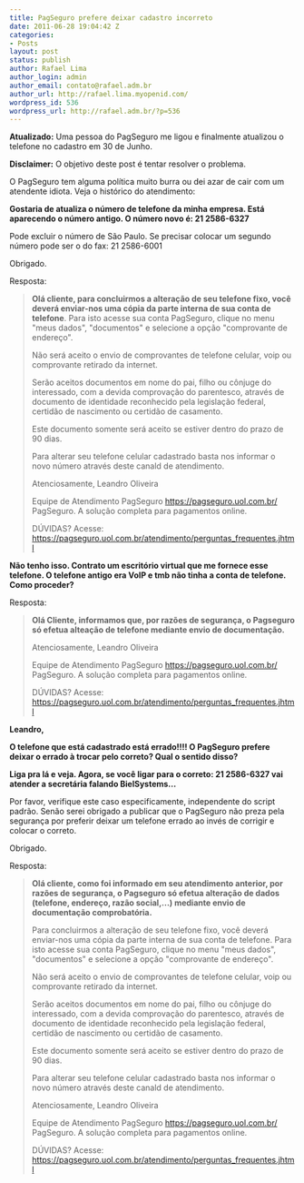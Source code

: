 ```yaml
---
title: PagSeguro prefere deixar cadastro incorreto
date: 2011-06-28 19:04:42 Z
categories:
- Posts
layout: post
status: publish
author: Rafael Lima
author_login: admin
author_email: contato@rafael.adm.br
author_url: http://rafael.lima.myopenid.com/
wordpress_id: 536
wordpress_url: http://rafael.adm.br/?p=536
---
```


<strong>Atualizado:</strong> Uma pessoa do PagSeguro me ligou e finalmente atualizou o telefone no cadastro em 30 de Junho.

<strong>Disclaimer:</strong> O objetivo deste post &eacute; tentar resolver o problema.

O PagSeguro tem alguma pol&iacute;tica muito burra ou dei azar de cair com um atendente idiota. Veja o hist&oacute;rico do atendimento:

<strong>Gostaria de atualiza o n&uacute;mero de telefone da minha empresa. Est&aacute; aparecendo o n&uacute;mero antigo.
O n&uacute;mero novo &eacute;: 21 2586-6327</strong>

Pode excluir o n&uacute;mero de S&atilde;o Paulo.
Se precisar colocar um segundo n&uacute;mero pode ser o do fax: 21 2586-6001

Obrigado.

Resposta:
<blockquote><strong>Ol&aacute; cliente, para concluirmos a altera&ccedil;&atilde;o de seu telefone fixo, voc&ecirc; dever&aacute; enviar-nos uma c&oacute;pia da parte interna de sua conta de telefone</strong>. Para isto acesse sua conta PagSeguro, clique no menu "meus dados", "documentos" e selecione a op&ccedil;&atilde;o "comprovante de endere&ccedil;o".

N&atilde;o ser&aacute; aceito o envio de comprovantes de telefone celular, voip ou comprovante retirado da internet.

Ser&atilde;o aceitos documentos em nome do pai, filho ou c&ocirc;njuge do interessado, com a devida comprova&ccedil;&atilde;o do parentesco, atrav&eacute;s de documento de identidade reconhecido pela legisla&ccedil;&atilde;o federal, certid&atilde;o de nascimento ou certid&atilde;o de casamento.

Este documento somente ser&aacute; aceito se estiver dentro do prazo de 90 dias.

Para alterar seu telefone celular cadastrado basta nos informar o novo n&uacute;mero atrav&eacute;s deste canald de atendimento.

Atenciosamente,
Leandro Oliveira

Equipe de Atendimento PagSeguro https://pagseguro.uol.com.br/
PagSeguro. A solu&ccedil;&atilde;o completa para pagamentos online.

D&Uacute;VIDAS? Acesse: https://pagseguro.uol.com.br/atendimento/perguntas_frequentes.jhtml</blockquote>

<strong>N&atilde;o tenho isso. Contrato um escrit&oacute;rio virtual que me fornece esse telefone. O telefone antigo era VoIP e tmb n&atilde;o tinha a conta de telefone. Como proceder?</strong>

Resposta:
<blockquote><strong>Ol&aacute; Cliente, informamos que, por raz&otilde;es de seguran&ccedil;a, o Pagseguro s&oacute; efetua altea&ccedil;&atilde;o de telefone mediante envio de documenta&ccedil;&atilde;o.</strong>

Atenciosamente,
Leandro Oliveira

Equipe de Atendimento PagSeguro https://pagseguro.uol.com.br/
PagSeguro. A solu&ccedil;&atilde;o completa para pagamentos online.

D&Uacute;VIDAS? Acesse: https://pagseguro.uol.com.br/atendimento/perguntas_frequentes.jhtml</blockquote>

<strong>Leandro,

O telefone que est&aacute; cadastrado est&aacute; errado!!!!
O PagSeguro prefere deixar o errado &agrave; trocar pelo correto? Qual o sentido disso?

Liga pra l&aacute; e veja. Agora, se voc&ecirc; ligar para o correto: 21 2586-6327 vai atender a secret&aacute;ria falando BielSystems...</strong>

Por favor, verifique este caso especificamente, independente do script padr&atilde;o. Sen&atilde;o serei obrigado a publicar que o PagSeguro n&atilde;o preza pela seguran&ccedil;a por preferir deixar um telefone errado ao inv&eacute;s de corrigir e colocar o correto.

Obrigado.

Resposta:
<blockquote><strong>Ol&aacute; cliente, como foi informado em seu atendimento anterior, por raz&otilde;es de seguran&ccedil;a, o Pagseguro s&oacute; efetua altera&ccedil;&atilde;o de dados (telefone, endere&ccedil;o, raz&atilde;o social,...) mediante envio de documenta&ccedil;&atilde;o comprobat&oacute;ria.</strong>

Para concluirmos a altera&ccedil;&atilde;o de seu telefone fixo, voc&ecirc; dever&aacute; enviar-nos uma c&oacute;pia da parte interna de sua conta de telefone. Para isto acesse sua conta PagSeguro, clique no menu "meus dados", "documentos" e selecione a op&ccedil;&atilde;o "comprovante de endere&ccedil;o".

N&atilde;o ser&aacute; aceito o envio de comprovantes de telefone celular, voip ou comprovante retirado da internet.

Ser&atilde;o aceitos documentos em nome do pai, filho ou c&ocirc;njuge do interessado, com a devida comprova&ccedil;&atilde;o do parentesco, atrav&eacute;s de documento de identidade reconhecido pela legisla&ccedil;&atilde;o federal, certid&atilde;o de nascimento ou certid&atilde;o de casamento.

Este documento somente ser&aacute; aceito se estiver dentro do prazo de 90 dias.

Para alterar seu telefone celular cadastrado basta nos informar o novo n&uacute;mero atrav&eacute;s deste canald de atendimento.

Atenciosamente,
Leandro Oliveira

Equipe de Atendimento PagSeguro https://pagseguro.uol.com.br/
PagSeguro. A solu&ccedil;&atilde;o completa para pagamentos online.

D&Uacute;VIDAS? Acesse: https://pagseguro.uol.com.br/atendimento/perguntas_frequentes.jhtml</blockquote>
